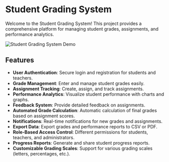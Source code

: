 # Student Grading System

Welcome to the Student Grading System! This project provides a comprehensive platform for managing student grades, assignments, and performance analytics.

![Student Grading System Demo](https://media.giphy.com/media/9Www30GgMqxrkJTsX5/giphy.gif?cid=790b7611e9sstg8yku80xawsncqzczn9sa25sf3a7x31836n&ep=v1_gifs_search&rid=giphy.gif&ct=g)

## Features

- **User Authentication**: Secure login and registration for students and teachers.
- **Grade Management**: Enter and manage student grades easily.
- **Assignment Tracking**: Create, assign, and track assignments.
- **Performance Analytics**: Visualize student performance with charts and graphs.
- **Feedback System**: Provide detailed feedback on assignments.
- **Automated Grade Calculation**: Automatic calculation of final grades based on assignment scores.
- **Notifications**: Real-time notifications for new grades and assignments.
- **Export Data**: Export grades and performance reports to CSV or PDF.
- **Role-Based Access Control**: Different permissions for students, teachers, and administrators.
- **Progress Reports**: Generate and share student progress reports.
- **Customizable Grading Scales**: Support for various grading scales (letters, percentages, etc.).
